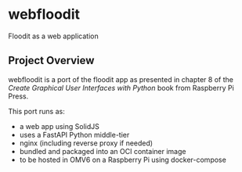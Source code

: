# webfloodit

Floodit as a web application

## Project Overview

webfloodit is a port of the floodit app as presented in chapter 8 of the _Create Graphical User Interfaces with Python_ book from Raspberry Pi Press.

This port runs as:

- a web app using SolidJS
- uses a FastAPI Python middle-tier
- nginx (including reverse proxy if needed)
- bundled and packaged into an OCI container image
- to be hosted in OMV6 on a Raspberry Pi using docker-compose
